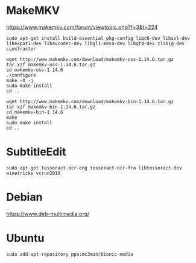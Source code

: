 MakeMKV
=======

https://www.makemkv.com/forum/viewtopic.php?f=3&t=224

~~~~~~~~~~{.sh}
sudo apt-get install build-essential pkg-config libc6-dev libssl-dev libexpat1-dev libavcodec-dev libgl1-mesa-dev libqt4-dev zlib1g-dev ccextractor

wget http://www.makemkv.com/download/makemkv-oss-1.14.6.tar.gz
tar xzf makemkv-oss-1.14.6.tar.gz
cd makemkv-oss-1.14.6
./configure
make -O -j
sudo make install
cd ..

wget http://www.makemkv.com/download/makemkv-bin-1.14.6.tar.gz
tar xzf makemkv-bin-1.14.6.tar.gz
cd makemkv-bin-1.14.6
make
sudo make install
cd ..
~~~~~~~~~~



SubtitleEdit
============

~~~~~~~~~~{.sh}
sudo apt-get tesseract-ocr-eng tesseract-ocr-fra libtesseract-dev
winetricks vcrun2010
~~~~~~~~~~



Debian
======

https://www.deb-multimedia.org/



Ubuntu
======

~~~~~~~~~~{.sh}
sudo add-apt-repository ppa:mc3man/bionic-media
~~~~~~~~~~
